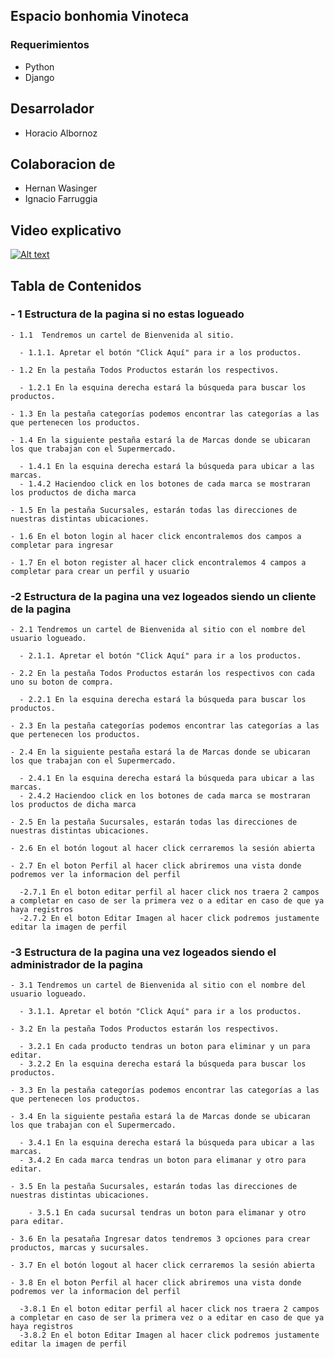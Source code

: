 ## Espacio bonhomia Vinoteca ##


### Requerimientos

- Python
- Django


## Desarrolador ##
 - Horacio Albornoz
## Colaboracion de ##
 - Hernan Wasinger
 - Ignacio Farruggia


## Video explicativo ##

[![Alt text](https://img.youtube.com/vi/WP2HwJrsfH/0.jpg)](https://www.youtube.com/watch?v=WP2HwJrsfHw)

## Tabla de Contenidos ##

### - 1 Estructura de la pagina si no estas logueado 

    - 1.1  Tendremos un cartel de Bienvenida al sitio.
    
      - 1.1.1. Apretar el botón "Click Aquí" para ir a los productos.
      
    - 1.2 En la pestaña Todos Productos estarán los respectivos.
    
      - 1.2.1 En la esquina derecha estará la búsqueda para buscar los productos.
      
    - 1.3 En la pestaña categorías podemos encontrar las categorías a las que pertenecen los productos.
    
    - 1.4 En la siguiente pestaña estará la de Marcas donde se ubicaran los que trabajan con el Supermercado.
    
      - 1.4.1 En la esquina derecha estará la búsqueda para ubicar a las marcas.
      - 1.4.2 Haciendoo click en los botones de cada marca se mostraran los productos de dicha marca
      
    - 1.5 En la pestaña Sucursales, estarán todas las direcciones de nuestras distintas ubicaciones.
    
    - 1.6 En el boton login al hacer click encontralemos dos campos a completar para ingresar
    
    - 1.7 En el boton register al hacer click encontralemos 4 campos a completar para crear un perfil y usuario
    
 ### -2 Estructura de la pagina una vez logeados siendo un cliente de la pagina

    - 2.1 Tendremos un cartel de Bienvenida al sitio con el nombre del usuario logueado.

      - 2.1.1. Apretar el botón "Click Aquí" para ir a los productos.

    - 2.2 En la pestaña Todos Productos estarán los respectivos con cada uno su boton de compra.

      - 2.2.1 En la esquina derecha estará la búsqueda para buscar los productos.

    - 2.3 En la pestaña categorías podemos encontrar las categorías a las que pertenecen los productos.

    - 2.4 En la siguiente pestaña estará la de Marcas donde se ubicaran los que trabajan con el Supermercado.

      - 2.4.1 En la esquina derecha estará la búsqueda para ubicar a las marcas.
      - 2.4.2 Haciendoo click en los botones de cada marca se mostraran los productos de dicha marca

    - 2.5 En la pestaña Sucursales, estarán todas las direcciones de nuestras distintas ubicaciones.

    - 2.6 En el botón logout al hacer click cerraremos la sesión abierta

    - 2.7 En el boton Perfil al hacer click abriremos una vista donde podremos ver la informacion del perfil

      -2.7.1 En el boton editar perfil al hacer click nos traera 2 campos a completar en caso de ser la primera vez o a editar en caso de que ya haya registros
      -2.7.2 En el boton Editar Imagen al hacer click podremos justamente editar la imagen de perfil


  ### -3 Estructura de la pagina una vez logeados siendo el administrador de la pagina

    - 3.1 Tendremos un cartel de Bienvenida al sitio con el nombre del usuario logueado.

      - 3.1.1. Apretar el botón "Click Aquí" para ir a los productos.

    - 3.2 En la pestaña Todos Productos estarán los respectivos.

      - 3.2.1 En cada producto tendras un boton para eliminar y un para editar.
      - 3.2.2 En la esquina derecha estará la búsqueda para buscar los productos.

    - 3.3 En la pestaña categorías podemos encontrar las categorías a las que pertenecen los productos.

    - 3.4 En la siguiente pestaña estará la de Marcas donde se ubicaran los que trabajan con el Supermercado.

      - 3.4.1 En la esquina derecha estará la búsqueda para ubicar a las marcas.
      - 3.4.2 En cada marca tendras un boton para elimanar y otro para editar.

    - 3.5 En la pestaña Sucursales, estarán todas las direcciones de nuestras distintas ubicaciones.

        - 3.5.1 En cada sucursal tendras un boton para elimanar y otro para editar.

    - 3.6 En la pesataña Ingresar datos tendremos 3 opciones para crear productos, marcas y sucursales.

    - 3.7 En el botón logout al hacer click cerraremos la sesión abierta

    - 3.8 En el boton Perfil al hacer click abriremos una vista donde podremos ver la informacion del perfil
    
      -3.8.1 En el boton editar perfil al hacer click nos traera 2 campos a completar en caso de ser la primera vez o a editar en caso de que ya haya registros
      -3.8.2 En el boton Editar Imagen al hacer click podremos justamente editar la imagen de perfil
